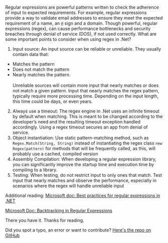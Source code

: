 Regular expressions are powerful patterns written to check the adherence of input to expected requirements. For example, regular expressions provide a way to validate email addresses to ensure they meet the expected requirement of a name, an `@` sign and a domain.
Though powerful, regular expressions (regex), can cause performance bottlenecks and security breaches through denial of service (DOS), if not used correctly. What are some important points to consider when using regex in .Net?

1.	Input source: An input source can be reliable or unreliable. They usually contain data that:
 - Matches the pattern
 - Does not match the pattern
 - Nearly matches the pattern.  
<br/>Unreliable sources will contain more input that nearly matches or does not match a given pattern. 
Input that nearly matches the regex pattern, typically require more processing time. Depending on the input length, this time could be days, or even years.
2.	Always use a timeout: The regex engine in .Net uses an infinite timeout by default when matching. This is meant to be changed according to the developer’s need and the resulting timeout exception handled accordingly. Using a regex timeout secures an app from denial of service.
3.	Object instantiation: Use static pattern-matching method, such as `Regex.Match(String, String)` instead of instantiating the regex class `new Regex(pattern)` for methods that will be frequently called, as this, will probably use a cached, compiled version
4.	Assembly Compilation: When developing a regular expression library, you can significantly improve the startup time and execution time by compiling to a library. 
5.	 Testing: When testing, do not restrict input to only ones that match. Test input that nearly matches and observe the performance, especially in scenarios where the regex will handle unreliable input

Additional reading:
[Microsoft doc: Best practices for regular expressions in .NET](https://docs.microsoft.com/en-us/dotnet/standard/base-types/best-practices)

[Microsoft Doc: Backtracking in Regular Expressions](https://docs.microsoft.com/en-us/dotnet/standard/base-types/backtracking-in-regular-expressions)

There you have it. Thanks for reading.

Did you spot a typo, an error or want to contribute? [Here's the repo on GitHub](https://github.com/samtimberlan/Blog-Posts/blob/drafts/Five%20points%20to%20note%20when%20using%20Regular%20Expressions.md)